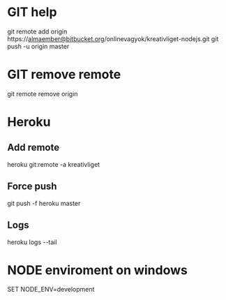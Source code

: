 # GIT help
git remote add origin https://almaember@bitbucket.org/onlinevagyok/kreativliget-nodejs.git
git push -u origin master

# GIT remove remote
git remote remove origin

# Heroku
## Add remote
heroku git:remote -a kreativliget
## Force push
git push -f heroku master
## Logs
heroku logs --tail

# NODE enviroment on windows
SET NODE_ENV=development